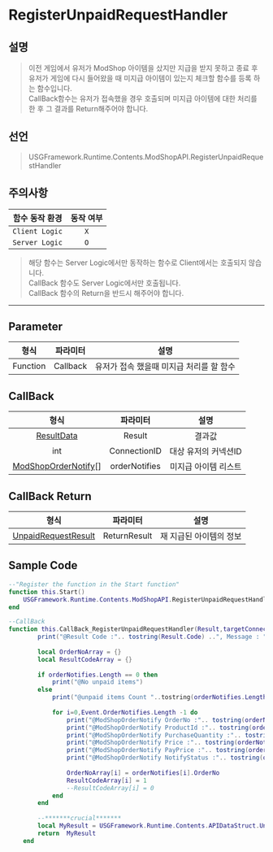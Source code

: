 # RegisterUnpaidRequestHandler

## 설명
> 이전 게임에서 유저가 ModShop 아이템을 샀지만 지급을 받지 못하고 종료 후  
> 유저가 게임에 다시 들어왔을 때 미지급 아이템이 있는지 체크할 함수를 등록 하는 함수입니다.  
> CallBack함수는 유저가 접속했을 경우 호출되며 미지급 아이템에 대한 처리를 한 후 
> 그 결과를 Return해주어야 합니다.
## 선언
> USGFramework.Runtime.Contents.ModShopAPI.RegisterUnpaidRequestHandler
## 주의사항
|    **함수 동작 환경**    | **동작 여부** |
|:------------------:|:---------:|
| ```Client Logic``` |  ```X```  |
| ```Server Logic``` |  ```O```  |
> 해당 함수는 Server Logic에서만 동작하는 함수로 Client에서는 호출되지 않습니다.  
> CallBack 함수도 Server Logic에서만 호출됩니다.  
> CallBack 함수의 Return을 반드시 해주어야 합니다.
---


## Parameter
|  **형식**  |   **파라미터**    |          **설명**          |
|:--------:|:-------------:|:------------------------:|
| Function |   Callback    | 유저가 접속 했을때  미지급 처리를 할 함수 |
## CallBack
|                    **형식**                     |   **파라미터**    |    **설명**    |
|:---------------------------------------------:|:-------------:|:------------:|
|          [ResultData](ResultData.md)          |    Result     |     	결과값     |
|                      int                      | ConnectionID  | 대상 유저의 커넥션ID |
| [ModShopOrderNotify](ModShopOrderNotify.md)[] | orderNotifies | 미지급 아이템 리스트  |
## CallBack Return
|                    **형식**                     |   **파라미터**   |    **설명**     |
|:---------------------------------------------:|:------------:|:-------------:|
| [UnpaidRequestResult](UnpaidRequestResult.md) | ReturnResult | 재 지급된 아이템의 정보 |

## Sample Code
```lua
--"Register the function in the Start function"
function this.Start()
    USGFramework.Runtime.Contents.ModShopAPI.RegisterUnpaidRequestHandler(this.CallBack_RegisterUnpaidRequestHandler)
end
```

```lua
--CallBack
function this.CallBack_RegisterUnpaidRequestHandler(Result,targetConnectionID,orderNotifies)
        print("@Result Code :".. tostring(Result.Code) ..", Message : "..tostring(Result.Message))
            
        local OrderNoArray = {}
        local ResultCodeArray = {}
            
        if orderNotifies.Length == 0 then
            print("@No unpaid items")
        else
            print("@unpaid items Count "..tostring(orderNotifies.Length))
            
            for i=0,Event.OrderNotifies.Length -1 do
                print("@ModShopOrderNotify OrderNo :".. tostring(orderNotifies[i].OrderNo))
                print("@ModShopOrderNotify ProductId :".. tostring(orderNotifies[i].ProductId))
                print("@ModShopOrderNotify PurchaseQuantity :".. tostring(orderNotifies[i].PurchaseQuantity))
                print("@ModShopOrderNotify Price :".. tostring(orderNotifies[i].Price))
                print("@ModShopOrderNotify PayPrice :".. tostring(orderNotifies[i].PayPrice))
                print("@ModShopOrderNotify NotifyStatus :".. tostring(orderNotifies[i].NotifyStatus))
                
                OrderNoArray[i] = orderNotifies[i].OrderNo
                ResultCodeArray[i] = 1
                --ResultCodeArray[i] = 0
            end
        end
            
        --*******crucial*******
        local MyResult = USGFramework.Runtime.Contents.APIDataStruct.UnpaidRequestResult.New(OrderNoArray,ResultCodeArray)
        return  MyResult
    end
```
